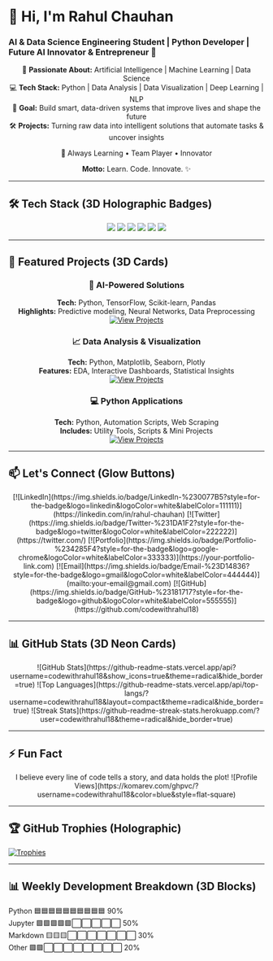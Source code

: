 # 👋 Hi, I'm Rahul Chauhan

### AI & Data Science Engineering Student | Python Developer | Future AI Innovator & Entrepreneur 🌟

<div align="center">

🎯 **Passionate About:** Artificial Intelligence | Machine Learning | Data Science  
💻 **Tech Stack:** Python | Data Analysis | Data Visualization | Deep Learning | NLP  
🚀 **Goal:** Build smart, data-driven systems that improve lives and shape the future  
🛠 **Projects:** Turning raw data into intelligent solutions that automate tasks & uncover insights  

🌱 Always Learning • Team Player • Innovator  

**Motto:** Learn. Code. Innovate. ✨

</div>

---

## 🛠️ Tech Stack (3D Holographic Badges)

<div align="center">
<img src="https://img.shields.io/badge/Python-%233776AB?style=for-the-badge&logo=python&logoColor=white&labelColor=000000" /> 
<img src="https://img.shields.io/badge/Machine%20Learning-%23F7931E?style=for-the-badge&logo=opencv&logoColor=white&labelColor=111111" /> 
<img src="https://img.shields.io/badge/Data%20Science-%234B8BBE?style=for-the-badge&logo=apache%20spark&logoColor=white&labelColor=222222" /> 
<img src="https://img.shields.io/badge/Deep%20Learning-%23FF6F61?style=for-the-badge&logo=tensorflow&logoColor=white&labelColor=333333" /> 
<img src="https://img.shields.io/badge/Pandas-%23150458?style=for-the-badge&logo=pandas&logoColor=white&labelColor=444444" /> 
<img src="https://img.shields.io/badge/NumPy-%23013243?style=for-the-badge&logo=numpy&logoColor=white&labelColor=555555" /> 
</div>

---

## 🚀 Featured Projects (3D Cards)

<div align="center">

### 🤖 AI-Powered Solutions
**Tech:** Python, TensorFlow, Scikit-learn, Pandas  
**Highlights:** Predictive modeling, Neural Networks, Data Preprocessing  
[![View Projects](https://img.shields.io/badge/View_Projects-00FFEE?style=for-the-badge&logo=github&logoColor=white)](https://github.com/codewithrahul18)

### 📈 Data Analysis & Visualization
**Tech:** Python, Matplotlib, Seaborn, Plotly  
**Features:** EDA, Interactive Dashboards, Statistical Insights  
[![View Projects](https://img.shields.io/badge/View_Projects-FF00FF?style=for-the-badge&logo=github&logoColor=white)](https://github.com/codewithrahul18)

### 💻 Python Applications
**Tech:** Python, Automation Scripts, Web Scraping  
**Includes:** Utility Tools, Scripts & Mini Projects  
[![View Projects](https://img.shields.io/badge/View_Projects-00FFFF?style=for-the-badge&logo=github&logoColor=white)](https://github.com/codewithrahul18)

</div>

---

## 📫 Let's Connect (Glow Buttons)

<div align="center">
[![LinkedIn](https://img.shields.io/badge/LinkedIn-%230077B5?style=for-the-badge&logo=linkedin&logoColor=white&labelColor=111111)](https://linkedin.com/in/rahul-chauhan)  
[![Twitter](https://img.shields.io/badge/Twitter-%231DA1F2?style=for-the-badge&logo=twitter&logoColor=white&labelColor=222222)](https://twitter.com/)  
[![Portfolio](https://img.shields.io/badge/Portfolio-%234285F4?style=for-the-badge&logo=google-chrome&logoColor=white&labelColor=333333)](https://your-portfolio-link.com)  
[![Email](https://img.shields.io/badge/Email-%23D14836?style=for-the-badge&logo=gmail&logoColor=white&labelColor=444444)](mailto:your-email@gmail.com)  
[![GitHub](https://img.shields.io/badge/GitHub-%23181717?style=for-the-badge&logo=github&logoColor=white&labelColor=555555)](https://github.com/codewithrahul18)
</div>

---

## 📊 GitHub Stats (3D Neon Cards)

<div align="center">
![GitHub Stats](https://github-readme-stats.vercel.app/api?username=codewithrahul18&show_icons=true&theme=radical&hide_border=true)  
![Top Languages](https://github-readme-stats.vercel.app/api/top-langs/?username=codewithrahul18&layout=compact&theme=radical&hide_border=true)  
![Streak Stats](https://github-readme-streak-stats.herokuapp.com/?user=codewithrahul18&theme=radical&hide_border=true)  
</div>

---

## ⚡ Fun Fact
<div align="center">
I believe every line of code tells a story, and data holds the plot!  
![Profile Views](https://komarev.com/ghpvc/?username=codewithrahul18&color=blue&style=flat-square)  
</div>

---

## 🏆 GitHub Trophies (Holographic)
[![Trophies](https://github-profile-trophy.vercel.app/?username=codewithrahul18&theme=radical&no-frame=true&row=1)](https://github.com/codewithrahul18)

---

## 📊 Weekly Development Breakdown (3D Blocks)
<!--START_SECTION:waka-->
Python       🟦🟦🟦🟦🟦🟦🟦🟦🟦🟦   90%  
Jupyter      🟩🟩🟩🟩🟩⬜⬜⬜⬜⬜   50%  
Markdown     🟨🟨🟨⬜⬜⬜⬜⬜⬜⬜   30%  
Other        🟪🟪⬜⬜⬜⬜⬜⬜⬜⬜   20%  
<!--END_SECTION:waka-->

